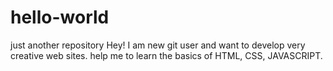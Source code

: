 # hello-world
just another repository
Hey! I am new git user and want to develop very creative web sites. help me to learn the basics of HTML, CSS, JAVASCRIPT.

